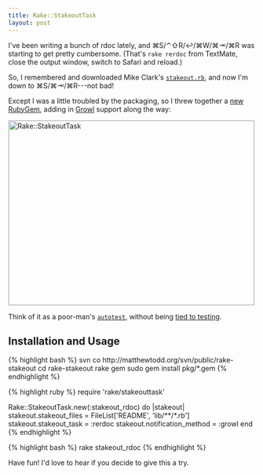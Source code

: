 ```yaml
---
title: Rake::StakeoutTask
layout: post
---
```

I've been writing a bunch of rdoc lately, and <span title="Save">&#x2318;S</span>/<span title="Run Rake Task">&#x2303;&#x21e7;R</span>/<span title="Select default rerdoc task from last time">&#x21a9;</span>/<span title="Close RakeMate window">&#x2318;W</span>/<span title="Switch to Safari">&#x2318;&#x21e5;</span>/<span title="Reload Page">&#x2318;R</span> was starting to get pretty cumbersome. (That's <code>rake rerdoc</code> from TextMate, close the output window, switch to Safari and reload.)

So, I remembered and downloaded Mike Clark's <a href="http://www.pragmaticautomation.com/cgi-bin/pragauto.cgi/Monitor/StakingOutFileChanges.rdoc"><code>stakeout.rb</code></a>, and now I'm down to <span title="Save">&#x2318;S</span>/<span title="Switch to Safari">&#x2318;&#x21e5;</span>/<span title="Reload Page">&#x2318;R</span>---not bad!

Except I was a little troubled by the packaging, so I threw together a <a href="http://matthewtodd.org/svn/public/rake-stakeout/lib/rake/stakeouttask.rb">new RubyGem</a>, adding in <a href="http://www.growl.info">Growl</a> support along the way:

<a href="http://www.flickr.com/photos/mtodd/482514518/" title="Photo Sharing"><img src="http://farm1.static.flickr.com/193/482514518_e0c39cb1a2.jpg" width="500" height="375" alt="Rake::StakeoutTask" style="border: 1px solid #ccc;" /></a>

Think of it as a poor-man's <a href="http://www.zenspider.com/ZSS/Products/ZenTest/"><code>autotest</code></a>, without being <a href="http://zentest.rubyforge.org/ZenTest/classes/Autotest.html">tied to testing</a>.

<h2>Installation and Usage</h2>
{% highlight bash %}
svn co http://matthewtodd.org/svn/public/rake-stakeout
cd rake-stakeout
rake gem
sudo gem install pkg/*.gem
{% endhighlight %}

{% highlight ruby %}
require 'rake/stakeouttask'

Rake::StakeoutTask.new(:stakeout_rdoc) do |stakeout|
  stakeout.stakeout_files = FileList['README', 'lib/**/*.rb']
  stakeout.stakeout_task = :rerdoc
  stakeout.notification_method = :growl
end
{% endhighlight %}

{% highlight bash %}
rake stakeout_rdoc
{% endhighlight %}

Have fun! I'd love to hear if you decide to give this a try.
